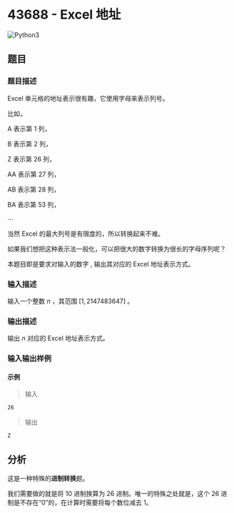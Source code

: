 # 43688 - Excel 地址

![Python3](https://img.shields.io/badge/Python3-AC-green)

## 题目

### 题目描述

Excel 单元格的地址表示很有趣，它使用字母来表示列号。

比如，

A 表示第 1 列，

B 表示第 2 列，

Z 表示第 26 列，

AA 表示第 27 列，

AB 表示第 28 列，

BA 表示第 53 列，

$\cdots$

当然 Excel 的最大列号是有限度的，所以转换起来不难。

如果我们想把这种表示法一般化，可以把很大的数字转换为很长的字母序列呢？

本题目即是要求对输入的数字 , 输出其对应的 Excel 地址表示方式。

### 输入描述

输入一个整数 $n$ ，其范围 $[1, 2147483647]$ 。

### 输出描述

输出 $n$ 对应的 Excel 地址表示方式。

### 输入输出样例

#### 示例

> 输入

```txt
26
```

> 输出

```txt
Z
```

## 分析

这是一种特殊的**进制转换**题。

我们需要做的就是将 10 进制换算为 26 进制。唯一的特殊之处就是，这个 26 进制是不存在“0”的，在计算时需要将每个数位减去 1。
